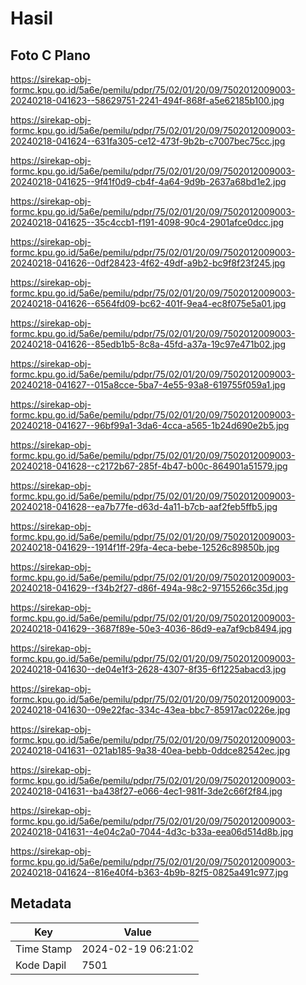# Hasil

## Foto C Plano

https://sirekap-obj-formc.kpu.go.id/5a6e/pemilu/pdpr/75/02/01/20/09/7502012009003-20240218-041623--58629751-2241-494f-868f-a5e62185b100.jpg

https://sirekap-obj-formc.kpu.go.id/5a6e/pemilu/pdpr/75/02/01/20/09/7502012009003-20240218-041624--631fa305-ce12-473f-9b2b-c7007bec75cc.jpg

https://sirekap-obj-formc.kpu.go.id/5a6e/pemilu/pdpr/75/02/01/20/09/7502012009003-20240218-041625--9f41f0d9-cb4f-4a64-9d9b-2637a68bd1e2.jpg

https://sirekap-obj-formc.kpu.go.id/5a6e/pemilu/pdpr/75/02/01/20/09/7502012009003-20240218-041625--35c4ccb1-f191-4098-90c4-2901afce0dcc.jpg

https://sirekap-obj-formc.kpu.go.id/5a6e/pemilu/pdpr/75/02/01/20/09/7502012009003-20240218-041626--0df28423-4f62-49df-a9b2-bc9f8f23f245.jpg

https://sirekap-obj-formc.kpu.go.id/5a6e/pemilu/pdpr/75/02/01/20/09/7502012009003-20240218-041626--6564fd09-bc62-401f-9ea4-ec8f075e5a01.jpg

https://sirekap-obj-formc.kpu.go.id/5a6e/pemilu/pdpr/75/02/01/20/09/7502012009003-20240218-041626--85edb1b5-8c8a-45fd-a37a-19c97e471b02.jpg

https://sirekap-obj-formc.kpu.go.id/5a6e/pemilu/pdpr/75/02/01/20/09/7502012009003-20240218-041627--015a8cce-5ba7-4e55-93a8-619755f059a1.jpg

https://sirekap-obj-formc.kpu.go.id/5a6e/pemilu/pdpr/75/02/01/20/09/7502012009003-20240218-041627--96bf99a1-3da6-4cca-a565-1b24d690e2b5.jpg

https://sirekap-obj-formc.kpu.go.id/5a6e/pemilu/pdpr/75/02/01/20/09/7502012009003-20240218-041628--c2172b67-285f-4b47-b00c-864901a51579.jpg

https://sirekap-obj-formc.kpu.go.id/5a6e/pemilu/pdpr/75/02/01/20/09/7502012009003-20240218-041628--ea7b77fe-d63d-4a11-b7cb-aaf2feb5ffb5.jpg

https://sirekap-obj-formc.kpu.go.id/5a6e/pemilu/pdpr/75/02/01/20/09/7502012009003-20240218-041629--1914f1ff-29fa-4eca-bebe-12526c89850b.jpg

https://sirekap-obj-formc.kpu.go.id/5a6e/pemilu/pdpr/75/02/01/20/09/7502012009003-20240218-041629--f34b2f27-d86f-494a-98c2-97155266c35d.jpg

https://sirekap-obj-formc.kpu.go.id/5a6e/pemilu/pdpr/75/02/01/20/09/7502012009003-20240218-041629--3687f89e-50e3-4036-86d9-ea7af9cb8494.jpg

https://sirekap-obj-formc.kpu.go.id/5a6e/pemilu/pdpr/75/02/01/20/09/7502012009003-20240218-041630--de04e1f3-2628-4307-8f35-6f1225abacd3.jpg

https://sirekap-obj-formc.kpu.go.id/5a6e/pemilu/pdpr/75/02/01/20/09/7502012009003-20240218-041630--09e22fac-334c-43ea-bbc7-85917ac0226e.jpg

https://sirekap-obj-formc.kpu.go.id/5a6e/pemilu/pdpr/75/02/01/20/09/7502012009003-20240218-041631--021ab185-9a38-40ea-bebb-0ddce82542ec.jpg

https://sirekap-obj-formc.kpu.go.id/5a6e/pemilu/pdpr/75/02/01/20/09/7502012009003-20240218-041631--ba438f27-e066-4ec1-981f-3de2c66f2f84.jpg

https://sirekap-obj-formc.kpu.go.id/5a6e/pemilu/pdpr/75/02/01/20/09/7502012009003-20240218-041631--4e04c2a0-7044-4d3c-b33a-eea06d514d8b.jpg

https://sirekap-obj-formc.kpu.go.id/5a6e/pemilu/pdpr/75/02/01/20/09/7502012009003-20240218-041624--816e40f4-b363-4b9b-82f5-0825a491c977.jpg


## Metadata

| Key        | Value               |
| ---------- | ------------------- |
| Time Stamp | 2024-02-19 06:21:02 |
| Kode Dapil | 7501                |




